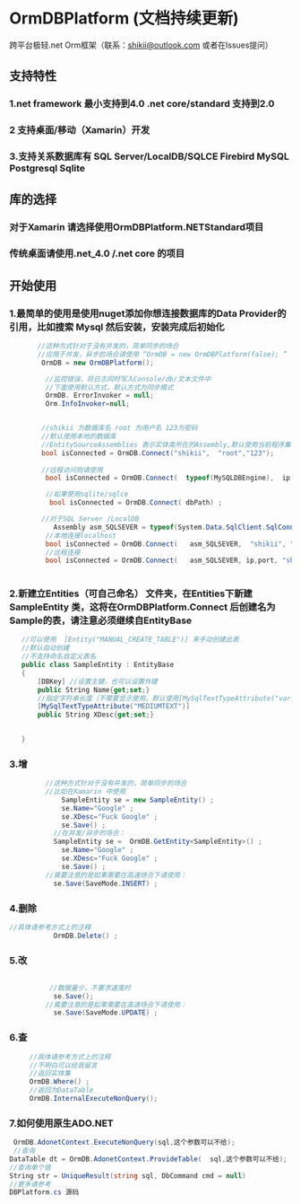 # OrmDBPlatform (文档持续更新)

跨平台极轻.net Orm框架（联系：shikii@outlook.com 或者在Issues提问）

## 支持特性
### 1.net framework 最小支持到4.0 .net core/standard 支持到2.0 
### 2 支持桌面/移动（Xamarin）开发
### 3.支持关系数据库有 SQL Server/LocalDB/SQLCE Firebird MySQL Postgresql Sqlite

## 库的选择
### 对于Xamarin 请选择使用OrmDBPlatform.NETStandard项目
### 传统桌面请使用.net_4.0 /.net core 的项目

## 开始使用
   ### 1.最简单的使用是使用nuget添加你想连接数据库的Data Provider的引用，比如搜索 Mysql 然后安装，安装完成后初始化
```c#
       //这种方式针对于没有并发的，简单同步的场合
       //应用于并发，异步的场合请使用 “OrmDB = new OrmDBPlatform(false); ”
        OrmDB = new OrmDBPlatform();

         //监控错误，将日志同时写入Console/db/文本文件中 
         //下面使用默认方式，默认方式为同步模式
         OrmDB. ErrorInvoker = null;
         Orm.InfoInvoker=null; 


        //shikii 为数据库名 root 为用户名 123为密码
        //默认使用本地的数据库
        //EntitySourceAssemblies 表示实体类所在的Assembly,默认使用当前程序集
        bool isConnected = OrmDB.Connect("shikii",  "root","123");
        
        //远程访问则请使用
         bool isConnected = OrmDB.Connect(  typeof(MySQLDBEngine),  ip,  port,"shikii",  "123",  "root") ;

         //如果使用sqlite/sqlce 
          bool isConnected = OrmDB.Connect( dbPath) ;

        //对于SQL Server /LocalDB
           Assembly asm_SQLSEVER = typeof(System.Data.SqlClient.SqlConnection) ;
         //本地连接localhost
         bool isConnected = OrmDB.Connect(   asm_SQLSEVER,  "shikii", "sa",  "123") ;
         //远程连接
         bool isConnected = OrmDB.Connect(   asm_SQLSEVER, ip,port, "shikii",  "123", "sa") ;
   
```
   ### 2.新建立Entities（可自己命名） 文件夹，在Entities下新建 SampleEntity 类，这将在OrmDBPlatform.Connect 后创建名为Sample的表，请注意必须继续自EntityBase
   ```c#
      //可以使用  [Entity("MANUAL_CREATE_TABLE")] 来手动创建此表 
      //默认自动创建
      //不支持命名自定义表名
      public class SampleEntity : EntityBase
      {
          [DBKey] //设置主键，也可以设置外键
          public String Name{get;set;}  
          //指定字符串长度（不需要显示使用，默认使用[MySqlTextTypeAttribute("varchar(255)")]）
          [MySqlTextTypeAttribute("MEDIUMTEXT")] 
          public String XDesc{get;set;}
        

      }
   ```
### 3.增
 ```c#
          //这种方式针对于没有并发的，简单同步的场合
          //比如在Xamarin 中使用
              SampleEntity se = new SampleEntity() ;
              se.Name="Google" ;
              se.XDesc="Fuck Google" ;
              se.Save() ;
            //在并发/异步的场合：
            SampleEntity se =  OrmDB.GetEntity<SampleEntity>() ;
              se.Name="Google" ;
              se.XDesc="Fuck Google" ;
              se.Save() ;
          //需要注意的是如果需要在高速场合下请使用：
            se.Save(SaveMode.INSERT) ;
 ```

### 4.删除
 ```c#
 //具体请参考方式上的注释
            OrmDB.Delete() ;
 ```

### 5.改
 ```c#
           
           //数据量少，不要求速度时
            se.Save();
          //需要注意的是如果需要在高速场合下请使用：
            se.Save(SaveMode.UPDATE) ;
 ```

### 6.查
 ```c#
      //具体请参考方式上的注释
      //不明白可以给我留言
      //返回实体集
      OrmDB.Where() ;
      //返回为DataTable
      OrmDB.InternalExecuteNonQuery();
 ```

### 7.如何使用原生ADO.NET
```C#
 OrmDB.AdonetContext.ExecuteNonQuery(sql,这个参数可以不给);
 //查询
DataTable dt = OrmDB.AdonetContext.ProvideTable(  sql,这个参数可以不给);
//查询单个值 
String str = UniqueResult(string sql, DbCommand cmd = null)
//更多请参考
DBPlatform.cs 源码

```
